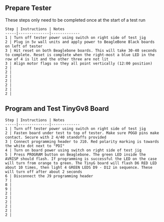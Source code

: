 ## Prepare Tester
These steps only need to be completed once at the start of a test run

	Step | Instructions | Notes
	-----|--------------|-------------
	1 | Turn off tester power using switch on right side of test jig
	2 | Plug in 5v wall units and apply power to BeagleBone Black boards on left of tester
	3 | Hit reset on both Beaglebone boards. This will take 30-40 seconds to complete. Reset is complete when the right-most a blue LED in the row of 4 is lit and the other three are not lit
	3 | Align motor flags so they all point vertically (12:00 position)
	2 | 
	2 | 
	2 | 
	2 | 
	2 | 
	2 | 
	2 | 



## Program and Test TinyGv8 Board

	Step | Instructions | Notes
	-----|--------------|-------------
	1 | Turn off tester power using switch on right side of test jig
	2 | Fasten board under test to top of tester. Make sure POGO pins make contact. Secure with 2 4/40 standoffs provided
	3 | Connect programming header to J10. Red polarity marking is towards the white dot next to "PDI"
	4 | Turn on board power using switch on right side of test jig
	5 | Press PROGRAM button on Beaglebone. The green LED inside the AVRISP should flash. If programming is successful the LED on the case will turn from orange to green. The TinyG board will flash D6 RED LED about 10 times, then light 4 GREEN LEDS D9 - D12 in sequence. These will turn off after about 2 seconds  
	6 | Disconnect the J9 programming header
	7 | 
	8 | 
	9 | 
	2 | 
	2 | 
	2 | 
	2 | 
	2 | 
	2 | 